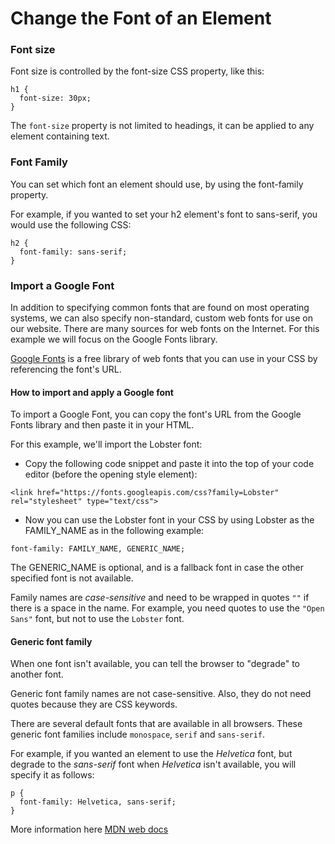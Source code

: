 # Change the Font of an Element

### Font size
Font size is controlled by the font-size CSS property, like this:
```
h1 {
  font-size: 30px;
}
```
The `font-size` property is not limited to headings, it can be applied to any element containing text.

### Font Family
You can set which font an element should use, by using the font-family property.

For example, if you wanted to set your h2 element's font to sans-serif, you would use the following CSS:
```
h2 {
  font-family: sans-serif;
}
```

### Import a Google Font
In addition to specifying common fonts that are found on most operating systems, we can also specify non-standard, custom web fonts for use on our website. There are many sources for web fonts on the Internet. For this example we will focus on the Google Fonts library.

[Google Fonts](www.fonts.google.com) is a free library of web fonts that you can use in your CSS by referencing the font's URL.

#### How to import and apply a Google font
To import a Google Font, you can copy the font's URL from the Google Fonts library and then paste it in your HTML.

For this example, we'll import the Lobster font:
- Copy the following code snippet and paste it into the top of your code editor (before the opening style element):
```
<link href="https://fonts.googleapis.com/css?family=Lobster" rel="stylesheet" type="text/css">
```
- Now you can use the Lobster font in your CSS by using Lobster as the FAMILY_NAME as in the following example:
```
font-family: FAMILY_NAME, GENERIC_NAME;
```
The GENERIC_NAME is optional, and is a fallback font in case the other specified font is not available.

Family names are _case-sensitive_ and need to be wrapped in quotes `""` if there is a space in the name. For example, you need quotes to use the `"Open Sans"` font, but not to use the `Lobster` font.

#### Generic font family
When one font isn't available, you can tell the browser to "degrade" to another font.

Generic font family names are not case-sensitive. Also, they do not need quotes because they are CSS keywords.

There are several default fonts that are available in all browsers. These generic font families include `monospace`, `serif` and `sans-serif`.

For example, if you wanted an element to use the _Helvetica_ font, but degrade to the _sans-serif_ font when _Helvetica_ isn't available, you will specify it as follows:
```
p {
  font-family: Helvetica, sans-serif;
}
```
More information here [MDN web docs](https://developer.mozilla.org/es/docs/Web/CSS/font-family)
